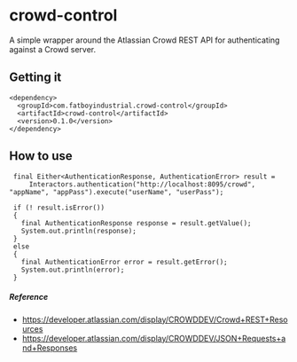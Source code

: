 # crowd-control

A simple wrapper around the Atlassian Crowd REST API for authenticating against a Crowd server.

## Getting it

````
<dependency>
  <groupId>com.fatboyindustrial.crowd-control</groupId>
  <artifactId>crowd-control</artifactId>
  <version>0.1.0</version>
</dependency>
````

## How to use

````
 final Either<AuthenticationResponse, AuthenticationError> result =
     Interactors.authentication("http://localhost:8095/crowd", "appName", "appPass").execute("userName", "userPass");
 
 if (! result.isError())
 {
   final AuthenticationResponse response = result.getValue();
   System.out.println(response);
 }
 else
 {
   final AuthenticationError error = result.getError();
   System.out.println(error);
 }
````


##### Reference

* https://developer.atlassian.com/display/CROWDDEV/Crowd+REST+Resources
* https://developer.atlassian.com/display/CROWDDEV/JSON+Requests+and+Responses
